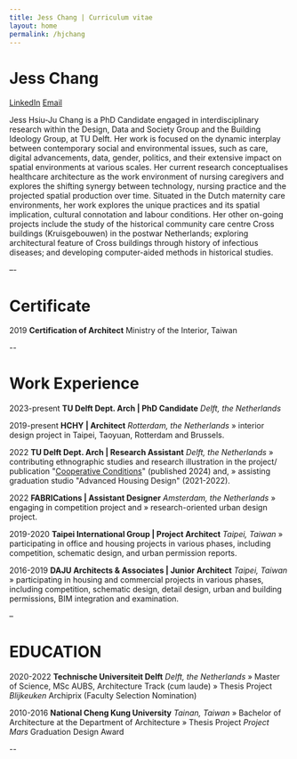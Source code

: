 ```yaml
---
title: Jess Chang | Curriculum vitae
layout: home
permalink: /hjchang
---
```


# Jess Chang

[LinkedIn](https://www.linkedin.com/in/jess-chang-7173b2274/) [Email](info@hchy.tw)

Jess Hsiu-Ju Chang is a PhD Candidate engaged in interdisciplinary research within the Design, Data and Society Group and the Building Ideology Group, at TU Delft. Her work is focused on the dynamic interplay between contemporary social and environmental issues, such as care, digital advancements, data, gender, politics, and their extensive impact on spatial environments at various scales. Her current research conceptualises healthcare architecture as the work environment of nursing caregivers and explores the shifting synergy between technology, nursing practice and the projected spatial production over time. Situated in the Dutch maternity care environments, her work explores the unique practices and its spatial implication, cultural connotation and labour conditions. Her other on-going projects include the study of the historical community care centre Cross buildings (Kruisgebouwen) in the postwar Netherlands; exploring architectural feature of Cross buildings through history of infectious diseases; and developing computer-aided methods in historical studies.

–-

# Certificate

2019
**Certification of Architect**
Ministry of the Interior, Taiwan

--

# Work Experience

2023-present
**TU Delft Dept. Arch | PhD Candidate**
_Delft, the Netherlands_

2019-present
**HCHY | Architect**
_Rotterdam, the Netherlands_
» interior design project in Taipei, Taoyuan, Rotterdam and Brussels.

2022
**TU Delft Dept. Arch | Research Assistant**
_Delft, the Netherlands_
» contributing ethnographic studies and research illustration in the project/ publication "[Cooperative Conditions](https://verlag.gta.arch.ethz.ch/de/gta:book_51aa8ea3-e063-464d-afa6-079f20061123)" (published 2024) and,
» assisting graduation studio "Advanced Housing Design" (2021-2022).

2022
**FABRICations | Assistant Designer**
_Amsterdam, the Netherlands_
» engaging in competition project and
» research-oriented urban design project.

2019-2020
**Taipei International Group | Project Architect**
_Taipei, Taiwan_
» participating in office and housing projects in various phases, including competition, schematic design, and urban permission reports.

2016-2019
**DAJU Architects & Associates | Junior Architect**
_Taipei, Taiwan_
» participating in housing and commercial projects in various phases, including competition, schematic design, detail design, urban and building permissions, BIM integration and examination.

–

# EDUCATION

2020-2022
**Technische Universiteit Delft**
_Delft, the Netherlands_
» Master of Science, MSc AUBS, Architecture Track (cum laude)
» Thesis Project _Blijkeuken_ Archiprix (Faculty Selection Nomination)

2010-2016
**National Cheng Kung University**
_Tainan, Taiwan_
» Bachelor of Architecture at the Department of Architecture
» Thesis Project _Project Mars_ Graduation Design Award

--
